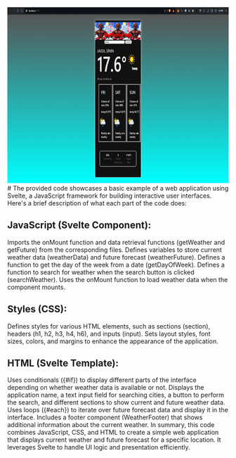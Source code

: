 <img style="width:900px;height:400px" src="Screenshots/1.png" alt="screenApp">
# The provided code showcases a basic example of a web application using Svelte, a JavaScript framework for building interactive user interfaces. Here's a brief description of what each part of the code does:

## JavaScript (Svelte Component):
Imports the onMount function and data retrieval functions (getWeather and getFuture) from the corresponding files.
Defines variables to store current weather data (weatherData) and future forecast (weatherFuture).
Defines a function to get the day of the week from a date (getDayOfWeek).
Defines a function to search for weather when the search button is clicked (searchWeather).
Uses the onMount function to load weather data when the component mounts.


## Styles (CSS):
Defines styles for various HTML elements, such as sections (section), headers (h1, h2, h3, h4, h6), and inputs (input).
Sets layout styles, font sizes, colors, and margins to enhance the appearance of the application.


## HTML (Svelte Template):
Uses conditionals ({#if}) to display different parts of the interface depending on whether weather data is available or not.
Displays the application name, a text input field for searching cities, a button to perform the search, and different sections to show current and future weather data.
Uses loops ({#each}) to iterate over future forecast data and display it in the interface.
Includes a footer component (WeatherFooter) that shows additional information about the current weather.
In summary, this code combines JavaScript, CSS, and HTML to create a simple web application that displays current weather and future forecast for a specific location. It leverages Svelte to handle UI logic and presentation efficiently.
